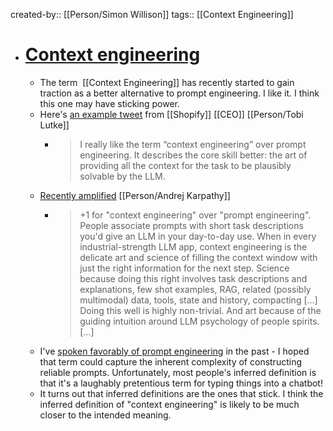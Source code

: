 created-by:: [[Person/Simon Willison]]
tags:: [[Context Engineering]]

- # [Context engineering](https://simonwillison.net/2025/jun/27/context-engineering/)
	- The term  [[Context Engineering]] has recently started to gain traction as a better alternative to prompt engineering. I like it. I think this one may have sticking power.
	- Here's [an example tweet](https://twitter.com/tobi/status/1935533422589399127) from [[Shopify]] [[CEO]] [[Person/Tobi Lutke]]
		- > I really like the term “context engineering” over prompt engineering.
		  > It describes the core skill better: the art of providing all the context for the task to be plausibly solvable by the LLM.
	- [Recently amplified](https://twitter.com/karpathy/status/1937902205765607626) [[Person/Andrej Karpathy]]
		- > +1 for "context engineering" over "prompt engineering".
		  > People associate prompts with short task descriptions you'd give an LLM in your day-to-day use. When in every industrial-strength LLM app, context engineering is the delicate art and science of filling the context window with just the right information for the next step. Science because doing this right involves task descriptions and explanations, few shot examples, RAG, related (possibly multimodal) data, tools, state and history, compacting [...] Doing this well is highly non-trivial. And art because of the guiding intuition around LLM psychology of people spirits. [...]
	- I've [spoken favorably of prompt engineering](https://simonwillison.net/2023/Feb/21/in-defense-of-prompt-engineering/) in the past - I hoped that term could capture the inherent complexity of constructing reliable prompts. Unfortunately, most people's inferred definition is that it's a laughably pretentious term for typing things into a chatbot!
	- It turns out that inferred definitions are the ones that stick. I think the inferred definition of "context engineering" is likely to be much closer to the intended meaning.